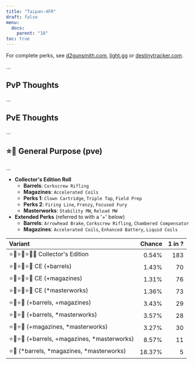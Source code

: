```yaml
---
title: "Taipan-4FR"
draft: false
menu:
  docs:
    parent: "18"
toc: true
---
```


For complete perks, see [d2gunsmith.com](https://d2gunsmith.com/w/1911060537), [light.gg](https://www.light.gg/db/items/1911060537) or [destinytracker.com](https://destinytracker.com/destiny-2/db/items/1911060537).

...

## PvP Thoughts

...

## PvE Thoughts

...

## ⭐👾 General Purpose (pve)

...

* **Collector's Edition Roll**
  * **Barrels**: `Corkscrew Rifling`
  * **Magazines**: `Accelerated Coils`
  * **Perks 1**: `Clown Cartridge`, `Triple Tap`, `Field Prep`
  * **Perks 2**: `Firing Line`, `Frenzy`, `Focused Fury`
  * **Masterworks**: `Stability MW`, `Reload MW`
* **Extended Perks** (referred to with a '+' below)
  * **Barrels**: `Arrowhead Brake`, `Corkscrew Rifling`, `Chambered Compensator`
  * **Magazines**: `Accelerated Coils`, `Enhanced Battery`, `Liquid Coils`

| Variant | Chance | 1 in ? |
|:-|-:|-:|
| ⭐👾⭐👾⭐👾🌟 Collector's Edition | 0.54% | 183 |
| ⭐👾⭐👾⭐👾 CE (+barrels) | 1.43% | 70 |
| ⭐👾⭐👾⭐👾 CE (+magazines) | 1.31% | 76 |
| ⭐👾⭐👾⭐👾 CE (*masterworks) | 1.36% | 73 |
| ⭐👾⭐👾 (+barrels, +magazines) | 3.43% | 29 |
| ⭐👾⭐👾 (+barrels, *masterworks) | 3.57% | 28 |
| ⭐👾⭐👾 (+magazines, *masterworks) | 3.27% | 30 |
| ⭐👾⭐👾 (+barrels, +magazines, *masterworks) | 8.57% | 11 |
| ⭐👾 (*barrels, *magazines, *masterworks) | 18.37% | 5 |
